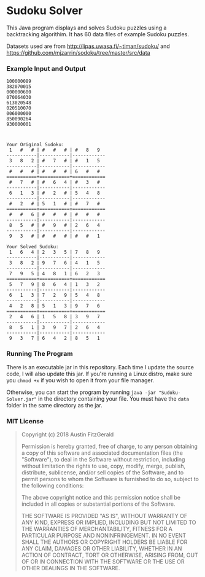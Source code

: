 
# Sudoku Solver
This Java program displays and solves Sudoku puzzles using a backtracking algorithim. It has 60 data files of example Sudoku puzzles.

Datasets used are from http://lipas.uwasa.fi/~timan/sudoku/ and https://github.com/mjzarrin/sodoku/tree/master/src/data

### Example Input and Output

    100000089
    382070015
    000000600
    070064030
    613020548
    020510070
    006000000
    850090264
    930000001
#

    Your Original Sudoku: 
     1   #   # | #   #   # | #   8   9
    -----------|-----------|------------
     3   8   2 | #   7   # | #   1   5
    -----------|-----------|------------
     #   #   # | #   #   # | 6   #   #
    ===========+===========+============
     #   7   # | #   6   4 | #   3   #
    -----------|-----------|------------
     6   1   3 | #   2   # | 5   4   8
    -----------|-----------|------------
     #   2   # | 5   1   # | #   7   #
    ===========+===========+============
     #   #   6 | #   #   # | #   #   #
    -----------|-----------|------------
     8   5   # | #   9   # | 2   6   4
    -----------|-----------|------------
     9   3   # | #   #   # | #   #   1
    
    Your Solved Sudoku: 
     1   6   4 | 2   3   5 | 7   8   9
    -----------|-----------|------------
     3   8   2 | 9   7   6 | 4   1   5
    -----------|-----------|------------
     7   9   5 | 4   8   1 | 6   2   3
    ===========+===========+============
     5   7   9 | 8   6   4 | 1   3   2
    -----------|-----------|------------
     6   1   3 | 7   2   9 | 5   4   8
    -----------|-----------|------------
     4   2   8 | 5   1   3 | 9   7   6
    ===========+===========+============
     2   4   6 | 1   5   8 | 3   9   7
    -----------|-----------|------------
     8   5   1 | 3   9   7 | 2   6   4
    -----------|-----------|------------
     9   3   7 | 6   4   2 | 8   5   1


### Running The Program
There is an executable jar in this repository. Each time I update the source code, I will also update this jar. If you're running a Linux distro, make sure you `chmod +x` if you wish to open it from your file manager. 

Otherwise, you can start the program by running `java -jar "Sudoku-Solver.jar"` in the directory containing your file. You must have the `data` folder in the same directory as the jar.

### MIT License
> Copyright (c) 2018 Austin FitzGerald
> 
> Permission is hereby granted, free of charge, to any person obtaining
> a copy of this software and associated documentation files (the
> "Software"), to deal in the Software without restriction, including
> without limitation the rights to use, copy, modify, merge, publish,
> distribute, sublicense, and/or sell copies of the Software, and to
> permit persons to whom the Software is furnished to do so, subject to
> the following conditions:
> 
> The above copyright notice and this permission notice shall be
> included in all copies or substantial portions of the Software.
> 
> THE SOFTWARE IS PROVIDED "AS IS", WITHOUT WARRANTY OF ANY KIND,
> EXPRESS OR IMPLIED, INCLUDING BUT NOT LIMITED TO THE WARRANTIES OF
> MERCHANTABILITY, FITNESS FOR A PARTICULAR PURPOSE AND NONINFRINGEMENT.
> IN NO EVENT SHALL THE AUTHORS OR COPYRIGHT HOLDERS BE LIABLE FOR ANY
> CLAIM, DAMAGES OR OTHER LIABILITY, WHETHER IN AN ACTION OF CONTRACT,
> TORT OR OTHERWISE, ARISING FROM, OUT OF OR IN CONNECTION WITH THE
> SOFTWARE OR THE USE OR OTHER DEALINGS IN THE SOFTWARE.